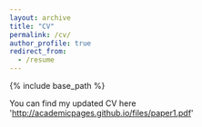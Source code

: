 ```yaml
---
layout: archive
title: "CV"
permalink: /cv/
author_profile: true
redirect_from:
  - /resume
---
```


{% include base_path %}

You can find my updated CV here 'http://academicpages.github.io/files/paper1.pdf' 

